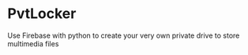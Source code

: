 # PvtLocker
Use Firebase with python to create your very own private drive to store multimedia files
